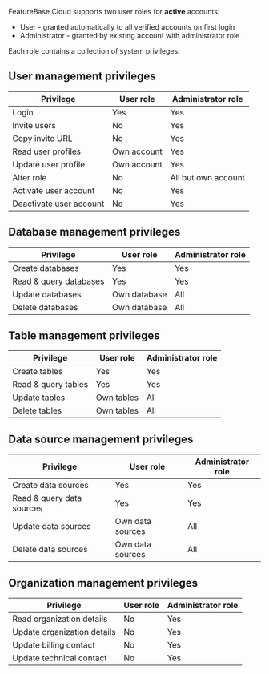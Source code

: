 FeatureBase Cloud supports two user roles for **active** accounts:
* User - granted automatically to all verified accounts on first login
* Administrator - granted by existing account with administrator role

Each role contains a collection of system privileges.

## User management privileges

| Privilege | User role | Administrator role |
|---|---|---|
| Login | Yes | Yes |
| Invite users | No | Yes |
| Copy invite URL | No | Yes |
| Read user profiles | Own account | Yes |
| Update user profile | Own account | Yes |
| Alter role | No | All but own account |
| Activate user account | No | Yes |
| Deactivate user account | No | Yes |

## Database management privileges

| Privilege | User role | Administrator role |
|---|---|---|
| Create databases | Yes | Yes |
| Read & query databases | Yes | Yes |
| Update databases | Own database | All |
| Delete databases | Own database | All |

## Table management privileges

| Privilege | User role | Administrator role |
|---|---|---|
| Create tables | Yes | Yes |
| Read & query tables | Yes | Yes |
| Update tables | Own tables | All |
| Delete tables | Own tables | All |

## Data source management privileges

| Privilege | User role | Administrator role |
|---|---|---|
| Create data sources | Yes | Yes |
| Read & query data sources | Yes | Yes |
| Update data sources | Own data sources | All |
| Delete data sources | Own data sources | All |

## Organization management privileges

| Privilege | User role | Administrator role |
|---|---|---|
| Read organization details | No | Yes |
| Update organization details | No | Yes |
| Update billing contact | No | Yes |
| Update technical contact | No | Yes |
